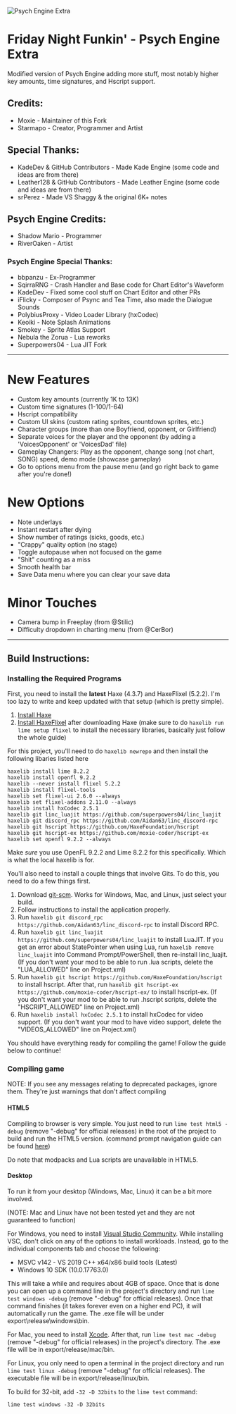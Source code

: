 ![Psych Engine Extra](https://user-images.githubusercontent.com/85134252/153526241-9f265b56-ffd1-4452-bb61-c7500471a910.png)

# Friday Night Funkin' - Psych Engine Extra
Modified version of Psych Engine adding more stuff, most notably higher key amounts, time signatures, and Hscript support.

## Credits:
* Moxie - Maintainer of this Fork
* Starmapo - Creator, Programmer and Artist

## Special Thanks:
* KadeDev & GitHub Contributors - Made Kade Engine (some code and ideas are from there)
* Leather128 & GitHub Contributors - Made Leather Engine (some code and ideas are from there)
* srPerez - Made VS Shaggy & the original 6K+ notes

## Psych Engine Credits:
* Shadow Mario - Programmer
* RiverOaken - Artist

### Psych Engine Special Thanks:
* bbpanzu - Ex-Programmer
* SqirraRNG - Crash Handler and Base code for Chart Editor's Waveform
* KadeDev - Fixed some cool stuff on Chart Editor and other PRs
* iFlicky - Composer of Psync and Tea Time, also made the Dialogue Sounds
* PolybiusProxy - Video Loader Library (hxCodec)
* Keoiki - Note Splash Animations
* Smokey - Sprite Atlas Support
* Nebula the Zorua - Lua reworks
* Superpowers04 - Lua JIT Fork
_____________________________________

# New Features
* Custom key amounts (currently 1K to 13K)
* Custom time signatures (1-100/1-64)
* Hscript compatibility
* Custom UI skins (custom rating sprites, countdown sprites, etc.)
* Character groups (more than one Boyfriend, opponent, or Girlfriend)
* Separate voices for the player and the opponent (by adding a 'VoicesOpponent' or 'VoicesDad' file)
* Gameplay Changers: Play as the opponent, change song (not chart, SONG) speed, demo mode (showcase gameplay)
* Go to options menu from the pause menu (and go right back to game after you're done!)

# New Options
* Note underlays
* Instant restart after dying
* Show number of ratings (sicks, goods, etc.)
* "Crappy" quality option (no stage)
* Toggle autopause when not focused on the game
* "Shit" counting as a miss
* Smooth health bar
* Save Data menu where you can clear your save data

# Minor Touches
* Camera bump in Freeplay (from @Stilic)
* Difficulty dropdown in charting menu (from @CerBor)
_____________________________________

## Build Instructions:
### Installing the Required Programs
First, you need to install the **latest** Haxe (4.3.7) and HaxeFlixel (5.2.2). I'm too lazy to write and keep updated with that setup (which is pretty simple). 
1. [Install Haxe](https://haxe.org/download/)
2. [Install HaxeFlixel](https://haxeflixel.com/documentation/install-haxeflixel/) after downloading Haxe (make sure to do `haxelib run lime setup flixel` to install the necessary libraries, basically just follow the whole guide)

For this project, you'll need to do `haxelib newrepo` and then install the following libaries listed here
```
haxelib install lime 8.2.2
haxelib install openfl 9.2.2
haxelib --never install flixel 5.2.2
haxelib install flixel-tools
haxelib set flixel-ui 2.6.0 --always
haxelib set flixel-addons 2.11.0 --always
haxelib install hxCodec 2.5.1
haxelib git linc_luajit https://github.com/superpowers04/linc_luajit
haxelib git discord_rpc https://github.com/Aidan63/linc_discord-rpc
haxelib git hscript https://github.com/HaxeFoundation/hscript
haxelib git hscript-ex https://github.com/moxie-coder/hscript-ex
haxelib set openfl 9.2.2 --always
```
Make *sure* you use OpenFL 9.2.2 and Lime 8.2.2 for this specifically. Which is what the local haxelib is for.

<!-- You should make sure to keep Haxe & Flixel updated. If there is a compilation error, it might be due to having an outdated version. -->

You'll also need to install a couple things that involve Gits. To do this, you need to do a few things first.
1. Download [git-scm](https://git-scm.com/downloads). Works for Windows, Mac, and Linux, just select your build.
2. Follow instructions to install the application properly.
3. Run `haxelib git discord_rpc https://github.com/Aidan63/linc_discord-rpc` to install Discord RPC.
4. Run `haxelib git linc_luajit https://github.com/superpowers04/linc_luajit` to install LuaJIT. If you get an error about StatePointer when using Lua, run `haxelib remove linc_luajit` into Command Prompt/PowerShell, then re-install linc_luajit. (If you don't want your mod to be able to run .lua scripts, delete the "LUA_ALLOWED" line on Project.xml)
5. Run `haxelib git hscript https://github.com/HaxeFoundation/hscript` to install hscript. After that, run `haxelib git hscript-ex https://github.com/moxie-coder/hscript-ex/` to install hscript-ex. (If you don't want your mod to be able to run .hscript scripts, delete the "HSCRIPT_ALLOWED" line on Project.xml)
6. Run `haxelib install hxCodec 2.5.1` to install hxCodec for video support. (If you don't want your mod to have video support, delete the "VIDEOS_ALLOWED" line on Project.xml)

You should have everything ready for compiling the game! Follow the guide below to continue!

### Compiling game
NOTE: If you see any messages relating to deprecated packages, ignore them. They're just warnings that don't affect compiling

#### HTML5
Compiling to browser is very simple. You just need to run `lime test html5 -debug` (remove "-debug" for official releases) in the root of the project to build and run the HTML5 version. (command prompt navigation guide can be found [here](https://ninjamuffin99.newgrounds.com/news/post/1090480))

Do note that modpacks and Lua scripts are unavailable in HTML5.

#### Desktop
To run it from your desktop (Windows, Mac, Linux) it can be a bit more involved.

(NOTE: Mac and Linux have not been tested yet and they are not guaranteed to function)

For Windows, you need to install [Visual Studio Community](https://visualstudio.microsoft.com/downloads/). While installing VSC, don't click on any of the options to install workloads. Instead, go to the individual components tab and choose the following:
* MSVC v142 - VS 2019 C++ x64/x86 build tools (Latest)
* Windows 10 SDK (10.0.17763.0)

This will take a while and requires about 4GB of space. Once that is done you can open up a command line in the project's directory and run `lime test windows -debug` (remove "-debug" for official releases). Once that command finishes (it takes forever even on a higher end PC), it will automatically run the game. The .exe file will be under export\release\windows\bin.

For Mac, you need to install [Xcode](https://apps.apple.com/us/app/xcode/id497799835). After that, run `lime test mac -debug` (remove "-debug" for official releases) in the project's directory. The .exe file will be in export/release/mac/bin.

For Linux, you only need to open a terminal in the project directory and run `lime test linux -debug` (remove "-debug" for official releases). The executable file will be in export/release/linux/bin.

To build for 32-bit, add `-32 -D 32bits` to the `lime test` command:

`lime test windows -32 -D 32bits`
